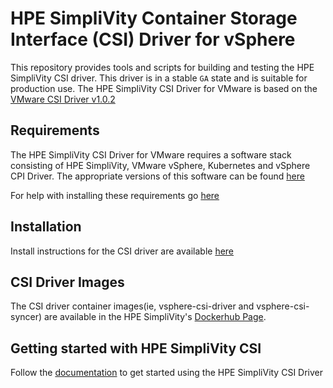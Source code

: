 # HPE SimpliVity Container Storage Interface (CSI) Driver for vSphere

This repository provides tools and scripts for building and testing the HPE SimpliVity CSI driver. This driver is in a stable `GA` state and is suitable for production use. The HPE SimpliVity CSI Driver for VMware is based on the [VMware CSI Driver v1.0.2](https://github.com/kubernetes-sigs/vsphere-csi-driver/tree/v1.0.2)

## Requirements

The HPE SimpliVity CSI Driver for VMware requires a software stack consisting of HPE SimpliVity, VMware vSphere, Kubernetes and vSphere CPI Driver.  The appropriate versions of this software can be found [here](docs/support-information.md)

For help with installing these requirements go [here](docs/driver-deployment/prerequisites-deployment/prerequisites.md)

## Installation

Install instructions for the CSI driver are available [here](docs/driver-deployment/installation.md)

## CSI Driver Images

The CSI driver container images(ie, vsphere-csi-driver and vsphere-csi-syncer) are available in the HPE SimpliVity's [Dockerhub Page](https://hub.docker.com/u/hpesimplivity).

## Getting started with HPE SimpliVity CSI

Follow the [documentation](https://hewlettpackard.github.io/simplivity-vsphere-csi-driver/) to get started using the HPE SimpliVity CSI Driver
